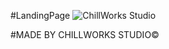 #LandingPage
![ChillWorks Studio](https://user-images.githubusercontent.com/95221729/208278515-5562c7cd-8687-4029-b9b8-8585cbcceab6.png)

#MADE BY CHILLWORKS STUDIO©️
